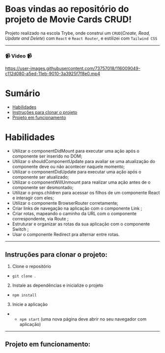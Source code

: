 # Boas vindas ao repositório do projeto de Movie Cards CRUD!
Projeto realizado na escola Trybe, onde construí um `CRUD`(_Create, Read, Update and Delete_) com `React` e `React Router`, e estilizei com `Tailwind CSS`

---
### 📹 Video 📹
https://user-images.githubusercontent.com/73757018/116009049-c112d080-a5ed-11eb-9010-3a3925f7f8e0.mp4
# Sumário

- [Habilidades](#habilidades)
- [Instruções para clonar o projeto](#instruções-para-clonar-o-projeto)
- [Projeto em funcionamento](#projeto-em-funcionamento)

# Habilidades

- Utilizar o componentDidMount para executar uma ação após o componente ser inserido no DOM;
- Utilizar o shouldComponentUpdate para avaliar se uma atualização do componente deve ou não acontecer naquele momento;
- Utilizar o componentDidUpdate para executar uma ação após o componente ser atualizado;
- Utilizar o componentWillUnmount para realizar uma ação antes de o componente ser desmontado;
- Utilizar o props.children para acessar os filhos de um componente React e interagir com eles;
- Utilizar o componente BrowserRouter corretamente;
- Criar links de navegação na aplicação com o componente Link ;
- Criar rotas, mapeando o caminho da URL com o componente correspondente, via Route ;
- Estruturar e organizar as rotas da sua aplicação com o componente Switch ;
- Usar o componente Redirect pra alternar entre rotas.

---

## Instruções para clonar o projeto:

1. Clone o repositório
  * `git clone `.

2. Instale as dependências e inicialize o projeto
  * `npm install`

3. Inicie a aplicação
  * * `npm start` (uma nova página deve abrir no seu navegador com aplicação)

---



## Projeto em funcionamento:

